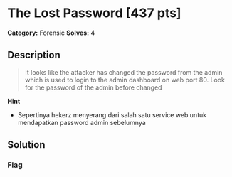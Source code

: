 # The Lost Password [437 pts]

**Category:** Forensic
**Solves:** 4

## Description
>It looks like the attacker has changed the password from the admin which is used to login to the admin dashboard on web port 80. Look for the password of the admin before changed

**Hint**
* Sepertinya hekerz menyerang dari salah satu service web untuk mendapatkan password admin sebelumnya

## Solution

### Flag

